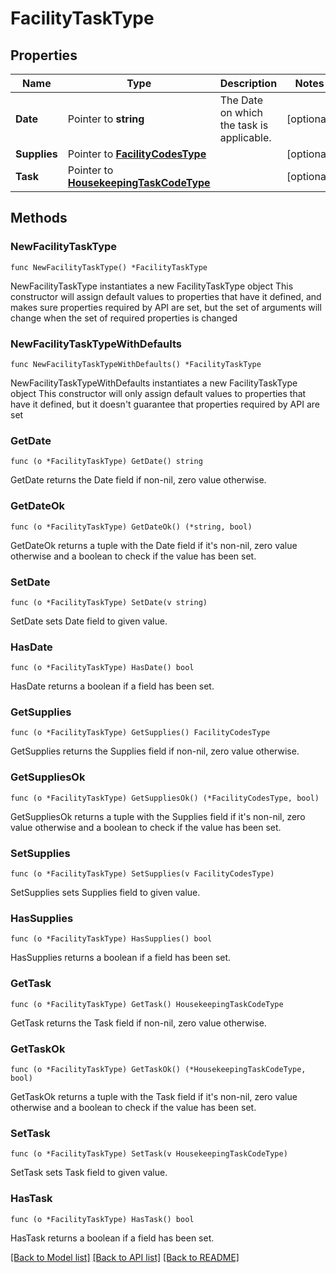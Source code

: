 # FacilityTaskType

## Properties

Name | Type | Description | Notes
------------ | ------------- | ------------- | -------------
**Date** | Pointer to **string** | The Date on which the task is applicable. | [optional] 
**Supplies** | Pointer to [**FacilityCodesType**](FacilityCodesType.md) |  | [optional] 
**Task** | Pointer to [**HousekeepingTaskCodeType**](HousekeepingTaskCodeType.md) |  | [optional] 

## Methods

### NewFacilityTaskType

`func NewFacilityTaskType() *FacilityTaskType`

NewFacilityTaskType instantiates a new FacilityTaskType object
This constructor will assign default values to properties that have it defined,
and makes sure properties required by API are set, but the set of arguments
will change when the set of required properties is changed

### NewFacilityTaskTypeWithDefaults

`func NewFacilityTaskTypeWithDefaults() *FacilityTaskType`

NewFacilityTaskTypeWithDefaults instantiates a new FacilityTaskType object
This constructor will only assign default values to properties that have it defined,
but it doesn't guarantee that properties required by API are set

### GetDate

`func (o *FacilityTaskType) GetDate() string`

GetDate returns the Date field if non-nil, zero value otherwise.

### GetDateOk

`func (o *FacilityTaskType) GetDateOk() (*string, bool)`

GetDateOk returns a tuple with the Date field if it's non-nil, zero value otherwise
and a boolean to check if the value has been set.

### SetDate

`func (o *FacilityTaskType) SetDate(v string)`

SetDate sets Date field to given value.

### HasDate

`func (o *FacilityTaskType) HasDate() bool`

HasDate returns a boolean if a field has been set.

### GetSupplies

`func (o *FacilityTaskType) GetSupplies() FacilityCodesType`

GetSupplies returns the Supplies field if non-nil, zero value otherwise.

### GetSuppliesOk

`func (o *FacilityTaskType) GetSuppliesOk() (*FacilityCodesType, bool)`

GetSuppliesOk returns a tuple with the Supplies field if it's non-nil, zero value otherwise
and a boolean to check if the value has been set.

### SetSupplies

`func (o *FacilityTaskType) SetSupplies(v FacilityCodesType)`

SetSupplies sets Supplies field to given value.

### HasSupplies

`func (o *FacilityTaskType) HasSupplies() bool`

HasSupplies returns a boolean if a field has been set.

### GetTask

`func (o *FacilityTaskType) GetTask() HousekeepingTaskCodeType`

GetTask returns the Task field if non-nil, zero value otherwise.

### GetTaskOk

`func (o *FacilityTaskType) GetTaskOk() (*HousekeepingTaskCodeType, bool)`

GetTaskOk returns a tuple with the Task field if it's non-nil, zero value otherwise
and a boolean to check if the value has been set.

### SetTask

`func (o *FacilityTaskType) SetTask(v HousekeepingTaskCodeType)`

SetTask sets Task field to given value.

### HasTask

`func (o *FacilityTaskType) HasTask() bool`

HasTask returns a boolean if a field has been set.


[[Back to Model list]](../README.md#documentation-for-models) [[Back to API list]](../README.md#documentation-for-api-endpoints) [[Back to README]](../README.md)


